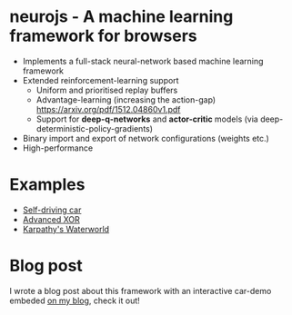 # neurojs - A machine learning framework for browsers
- Implements a full-stack neural-network based machine learning framework
- Extended reinforcement-learning support
	+ Uniform and prioritised replay buffers
	+ Advantage-learning (increasing the action-gap) https://arxiv.org/pdf/1512.04860v1.pdf
	+ Support for **deep-q-networks** and **actor-critic** models (via deep-deterministic-policy-gradients)
- Binary import and export of network configurations (weights etc.)
- High-performance

# Examples
- [Self-driving car](/examples/cars)
- [Advanced XOR](/examples/adv-xor)
- [Karpathy's Waterworld](/examples/waterworld)

# Blog post
I wrote a blog post about this framework with an interactive car-demo embeded [on my blog](http://lab.janhuenermann.de/article/learning-to-drive#car-container), check it out!